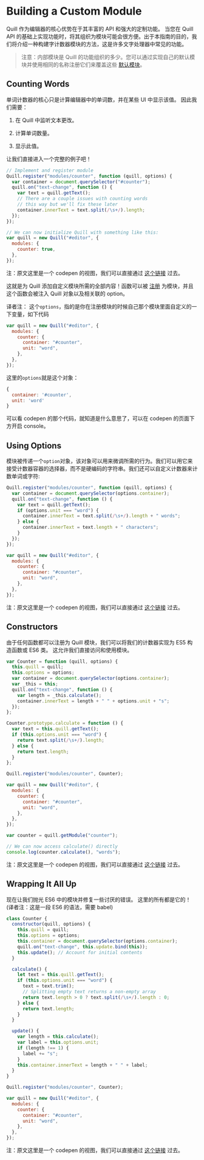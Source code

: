# Building a Custom Module

Quill 作为编辑器的核心优势在于其丰富的 API 和强大的定制功能。 当您在 Quill API 的基础上实现功能时，将其组织为模块可能会很方便。出于本指南的目的，我们将介绍一种构建字计数器模块的方法，这是许多文字处理器中常见的功能。

> 注意：内部模块是 Quill 的功能组织的多少。您可以通过实现自己的默认模块并使用相同的名称注册它们来覆盖这些 [默认模块](/docs/quill-translate/Documentation/MODULES)。

## Counting Words

单词计数器的核心只是计算编辑器中的单词数，并在某些 UI 中显示该值。 因此我们需要：

1. 在 Quill 中监听文本更改。

2. 计算单词数量。

3. 显示此值。

让我们直接进入一个完整的例子吧！

```js
// Implement and register module
Quill.register("modules/counter", function (quill, options) {
  var container = document.querySelector("#counter");
  quill.on("text-change", function () {
    var text = quill.getText();
    // There are a couple issues with counting words
    // this way but we'll fix these later
    container.innerText = text.split(/\s+/).length;
  });
});

// We can now initialize Quill with something like this:
var quill = new Quill("#editor", {
  modules: {
    counter: true,
  },
});
```

注：原文这里是一个 codepen 的视图，我们可以直接通过 [这个链接](https://codepen.io/quill/pen/bZkWKA) 过去。

这就是为 Quill 添加自定义模块所需的全部内容！函数可以被 [注册](/docs/quill-translate/Documentation/API/7.extension) 为模块，并且这个函数会被注入 Quill 对象以及相关联的 option。

译者注：
这个`options`，指的是你在注册模块的时候自己那个模块里面自定义的一下变量，如下代码

```javascript
var quill = new Quill("#editor", {
  modules: {
    counter: {
      container: "#counter",
      unit: "word",
    },
  },
});
```

这里的`options`就是这个对象：

```js
{
  container: '#counter',
  unit: 'word'
}
```

可以看 codepen 的那个代码，就知道是什么意思了，可以在 codepen 的页面下方开启 console。

## Using Options

模块被传递一个`option`对象，该对象可以用来微调所需的行为。我们可以用它来接受计数器容器的选择器，而不是硬编码的字符串。我们还可以自定义计数器来计数单词或字符:

```js
Quill.register("modules/counter", function (quill, options) {
  var container = document.querySelector(options.container);
  quill.on("text-change", function () {
    var text = quill.getText();
    if (options.unit === "word") {
      container.innerText = text.split(/\s+/).length + " words";
    } else {
      container.innerText = text.length + " characters";
    }
  });
});

var quill = new Quill("#editor", {
  modules: {
    counter: {
      container: "#counter",
      unit: "word",
    },
  },
});
```

注：原文这里是一个 codepen 的视图，我们可以直接通过 [这个链接](https://codepen.io/quill/pen/OXqmEp) 过去。

## Constructors

由于任何函数都可以注册为 Quill 模块，我们可以将我们的计数器实现为 ES5 构造函数或 ES6 类。 这允许我们直接访问和使用模块。

```js
var Counter = function (quill, options) {
  this.quill = quill;
  this.options = options;
  var container = document.querySelector(options.container);
  var _this = this;
  quill.on("text-change", function () {
    var length = _this.calculate();
    container.innerText = length + " " + options.unit + "s";
  });
};

Counter.prototype.calculate = function () {
  var text = this.quill.getText();
  if (this.options.unit === "word") {
    return text.split(/\s+/).length;
  } else {
    return text.length;
  }
};

Quill.register("modules/counter", Counter);

var quill = new Quill("#editor", {
  modules: {
    counter: {
      container: "#counter",
      unit: "word",
    },
  },
});

var counter = quill.getModule("counter");

// We can now access calculate() directly
console.log(counter.calculate(), "words");
```

注：原文这里是一个 codepen 的视图，我们可以直接通过 [这个链接](https://codepen.io/quill/pen/BzbRVR) 过去。

## Wrapping It All Up

现在让我们抛光 ES6 中的模块并修复一些讨厌的错误。 这里的所有都是它的！(译者注：这是一段 ES6 的语法，需要 babel)

```js
class Counter {
  constructor(quill, options) {
    this.quill = quill;
    this.options = options;
    this.container = document.querySelector(options.container);
    quill.on("text-change", this.update.bind(this));
    this.update(); // Account for initial contents
  }

  calculate() {
    let text = this.quill.getText();
    if (this.options.unit === "word") {
      text = text.trim();
      // Splitting empty text returns a non-empty array
      return text.length > 0 ? text.split(/\s+/).length : 0;
    } else {
      return text.length;
    }
  }

  update() {
    var length = this.calculate();
    var label = this.options.unit;
    if (length !== 1) {
      label += "s";
    }
    this.container.innerText = length + " " + label;
  }
}

Quill.register("modules/counter", Counter);

var quill = new Quill("#editor", {
  modules: {
    counter: {
      container: "#counter",
      unit: "word",
    },
  },
});
```

注：原文这里是一个 codepen 的视图，我们可以直接通过 [这个链接](https://codepen.io/quill/pen/BzbRVR) 过去。
